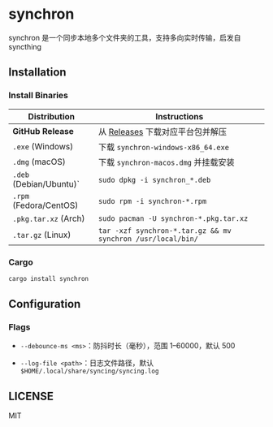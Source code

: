 # synchron

synchron 是一个同步本地多个文件夹的工具，支持多向实时传输，启发自 syncthing

## Installation

### Install Binaries

| Distribution            | Instructions                                                           |
| ----------------------- | ---------------------------------------------------------------------- |
| **GitHub Release**      | 从 [Releases](https://github.com/youruser/synchron/releases) 下载对应平台包并解压 |
| `.exe` (Windows)        | 下载 `synchron-windows-x86_64.exe`                                       |
| `.dmg` (macOS)          | 下载 `synchron-macos.dmg` 并挂载安装                                          |
| `.deb` (Debian/Ubuntu)` | `sudo dpkg -i synchron_*.deb`                                          |
| `.rpm` (Fedora/CentOS)  | `sudo rpm -i synchron-*.rpm`                                           |
| `.pkg.tar.xz` (Arch)    | `sudo pacman -U synchron-*.pkg.tar.xz`                                 |
| `.tar.gz` (Linux)       | `tar -xzf synchron-*.tar.gz && mv synchron /usr/local/bin/`            |

### Cargo

```bash
cargo install synchron
```

## Configuration

### Flags

- `--debounce-ms <ms>`：防抖时长（毫秒），范围 1–60000，默认 500

- `--log-file <path>`：日志文件路径，默认 `$HOME/.local/share/syncing/syncing.log`

## LICENSE

MIT
